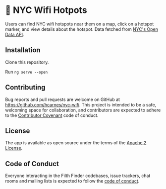 # 📶 NYC Wifi Hotpots 

Users can find NYC wifi hotspots near them on a map, click on a hotspot marker, and view details about the hotspot. Data fetched from [NYC's Open Data API](https://data.cityofnewyork.us/Social-Services/NYC-Wi-Fi-Hotspot-Locations/a9we-mtpn).

## Installation
Clone this repository.

Run `ng serve --open`

## Contributing

Bug reports and pull requests are welcome on GitHub at https://github.com/hcarnes/nyc-wifi. This project is intended to be a safe, welcoming space for collaboration, and contributors are expected to adhere to the [Contributor Covenant](http://contributor-covenant.org) code of conduct.

## License

The app is available as open source under the terms of the [Apache 2 License](https://opensource.org/licenses/Apache-2.0).

## Code of Conduct

Everyone interacting in the Filth Finder codebases, issue trackers, chat rooms and mailing lists is expected to follow the [code of conduct](https://github.com/[USERNAME]/nyc-wifi/blob/master/CODE_OF_CONDUCT.md).
